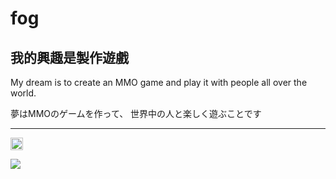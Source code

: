 # fog
## 我的興趣是製作遊戲

My dream is to create an MMO game and play it with people all over the world.

夢はMMOのゲームを作って、
世界中の人と楽しく遊ぶことです

---

<p align="left">  
<!--   <a href="http://twitter.com/zs_fog">
    <img height="20" src="https://img.shields.io/twitter/follow/zs_fog?label=Twitter&logo=twitter&style=flat" />
  </a> -->
  <a href="https://github.com/zs_fog">
    <img height="20" src="https://img.shields.io/github/followers/fog-zs?label=follow&logo=github&style=flat" />
  </a>  
</p>

<a href="https://github.com/anuraghazra/github-readme-stats">
  <img align="center" src="https://github-readme-stats.vercel.app/api/top-langs/?username=fog-zs&layout=compact&theme=react", height="auto"/>
</a>
